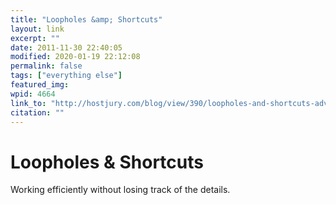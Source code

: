 ```yaml
---
title: "Loopholes &amp; Shortcuts"
layout: link
excerpt: ""
date: 2011-11-30 22:40:05
modified: 2020-01-19 22:12:08
permalink: false
tags: ["everything else"]
featured_img: 
wpid: 4664
link_to: "http://hostjury.com/blog/view/390/loopholes-and-shortcuts-advances-and-mistakes"
citation: ""
---
```


# Loopholes & Shortcuts

Working efficiently without losing track of the details.